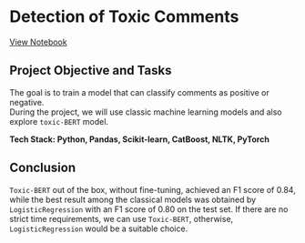 # Detection of Toxic Comments

[View Notebook](https://nbviewer.org/github/ootho/data_science/blob/main/toxic_comments/toxic_comments.ipynb)

## Project Objective and Tasks

The goal is to train a model that can classify comments as positive or negative.  
During the project, we will use classic machine learning models and also explore `toxic-BERT` model.  

**Tech Stack: Python, Pandas, Scikit-learn, CatBoost, NLTK, PyTorch**

## Conclusion

`Toxic-BERT` out of the box, without fine-tuning, achieved an F1 score of 0.84, while the best result among the classical models was obtained by `LogisticRegression` with an F1 score of 0.80 on the test set. If there are no strict time requirements, we can use `Toxic-BERT`, otherwise, `LogisticRegression` would be a suitable choice.